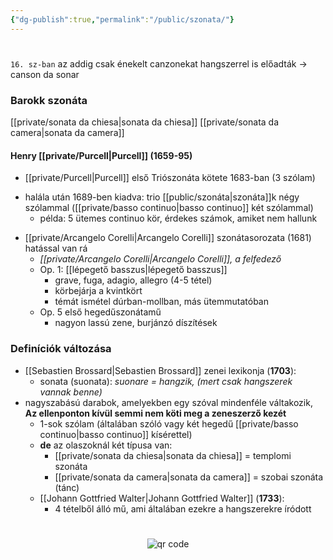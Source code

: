 ```yaml
---
{"dg-publish":true,"permalink":"/public/szonata/"}
---
```


#

`16. sz-ban` az addig csak énekelt canzonekat hangszerrel is előadták -> canson da sonar

### Barokk szonáta

[[private/sonata da chiesa\|sonata da chiesa]]
[[private/sonata da camera\|sonata da camera]]

#### Henry [[private/Purcell\|Purcell]] (1659-95)
* [[private/Purcell\|Purcell]] első Triószonáta kötete 1683-ban (3 szólam)
- halála után 1689-ben kiadva: trio [[public/szonáta\|szonáta]]k négy szólammal ([[private/basso continuo\|basso continuo]] két szólammal)
	* példa: 5 ütemes continuo kör, érdekes számok, amiket nem hallunk
* [[private/Arcangelo Corelli\|Arcangelo Corelli]] szonátasorozata (1681) hatással van rá 
	* *[[private/Arcangelo Corelli\|Arcangelo Corelli]], a felfedező*
	* Op. 1: [[lépegető basszus\|lépegető basszus]]
		* grave, fuga, adagio, allegro (4-5 tétel)
		* körbejárja a kvintkört
		* témát ismétel dúrban-mollban, más ütemmutatóban
	- Op. 5 első hegedűszonátamű
		- nagyon lassú zene, burjánzó díszítések
	
### Definíciók változása

- [[Sebastien Brossard\|Sebastien Brossard]] zenei lexikonja (**1703**):
	- sonata (suonata): *suonare = hangzik, (mert csak hangszerek vannak benne)*
- nagyszabású darabok, amelyekben egy szóval mindenféle váltakozik, **Az ellenponton kívül semmi nem köti meg a zeneszerző kezét**
	- 1-sok szólam (általában szóló vagy két hegedű [[private/basso continuo\|basso continuo]] kísérettel)
	- **de** az olaszoknál két típusa van:
		- [[private/sonata da chiesa\|sonata da chiesa]] = templomi szonáta
		- [[private/sonata da camera\|sonata da camera]] = szobai szonáta (tánc)
	* [[Johann Gottfried Walter\|Johann Gottfried Walter]] (**1733**):
		- 4 tételből álló mű, ami általában ezekre a hangszerekre íródott





#
<p style="text-align: center;"><img src="https://chart.googleapis.com/chart?cht=qr&chl=https://notes.andrasdenes.com/szonata&chs=180x180&choe=UTF-8&chld=L|2" alt="qr code"></p>

